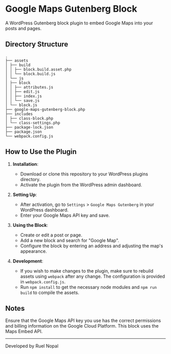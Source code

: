 # Google Maps Gutenberg Block

A WordPress Gutenberg block plugin to embed Google Maps into your posts and pages.

## Directory Structure

```
.
├── assets
│ ├── build
│ │ ├── block.build.asset.php
│ │ └── block.build.js
│ └── js
│ ├── block
│ │ ├── attributes.js
│ │ ├── edit.js
│ │ ├── index.js
│ │ └── save.js
│ └── block.js
├── google-maps-gutenberg-block.php
├── includes
│ ├── class-block.php
│ └── class-settings.php
├── package-lock.json
├── package.json
└── webpack.config.js
```

## How to Use the Plugin

1. **Installation**:

   - Download or clone this repository to your WordPress plugins directory.
   - Activate the plugin from the WordPress admin dashboard.

2. **Setting Up**:

   - After activation, go to `Settings` > `Google Maps Gutenberg` in your WordPress dashboard.
   - Enter your Google Maps API key and save.

3. **Using the Block**:

   - Create or edit a post or page.
   - Add a new block and search for "Google Map".
   - Configure the block by entering an address and adjusting the map's appearance.

4. **Development**:
   - If you wish to make changes to the plugin, make sure to rebuild assets using `webpack` after any change. The configuration is provided in `webpack.config.js`.
   - Run `npm install` to get the necessary node modules and `npm run build` to compile the assets.

## Notes

Ensure that the Google Maps API key you use has the correct permissions and billing information on the Google Cloud Platform. This block uses the Maps Embed API.

---

Developed by Ruel Nopal
